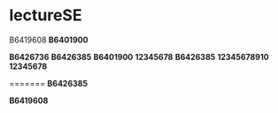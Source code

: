 # lectureSE

B6419608
**B6401900**








**B6426736**
**B6426385** 
**B6401900**
**12345678**
**B6426385**
**12345678910**
**12345678**

=======
**B6426385**


**B6419608**